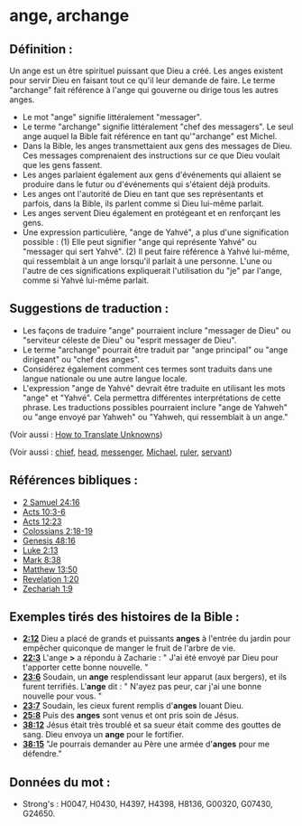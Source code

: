 # ange, archange

## Définition :

Un ange est un être spirituel puissant que Dieu a créé. Les anges existent pour servir Dieu en faisant tout ce qu'il leur demande de faire. Le terme "archange" fait référence à l'ange qui gouverne ou dirige tous les autres anges.

* Le mot "ange" signifie littéralement "messager".
* Le terme "archange" signifie littéralement "chef des messagers". Le seul ange auquel la Bible fait référence en tant qu'"archange" est Michel.
* Dans la Bible, les anges transmettaient aux gens des messages de Dieu. Ces messages comprenaient des instructions sur ce que Dieu voulait que les gens fassent.
* Les anges parlaient également aux gens d'événements qui allaient se produire dans le futur ou d'événements qui s'étaient déjà produits.
* Les anges ont l'autorité de Dieu en tant que ses représentants et parfois, dans la Bible, ils parlent comme si Dieu lui-même parlait.
* Les anges servent Dieu également en protégeant et en renforçant les gens.
* Une expression particulière, "ange de Yahvé", a plus d'une signification possible : (1) Elle peut signifier "ange qui représente Yahvé" ou "messager qui sert Yahvé". (2) Il peut faire référence à Yahvé lui-même, qui ressemblait à un ange lorsqu'il parlait à une personne. L'une ou l'autre de ces significations expliquerait l'utilisation du "je" par l'ange, comme si Yahvé lui-même parlait.

## Suggestions de traduction :

* Les façons de traduire "ange" pourraient inclure "messager de Dieu" ou "serviteur céleste de Dieu" ou "esprit messager de Dieu".
* Le terme "archange" pourrait être traduit par "ange principal" ou "ange dirigeant" ou "chef des anges".
* Considérez également comment ces termes sont traduits dans une langue nationale ou une autre langue locale.
* L'expression "ange de Yahvé" devrait être traduite en utilisant les mots "ange" et "Yahvé". Cela permettra différentes interprétations de cette phrase. Les traductions possibles pourraient inclure "ange de Yahweh" ou "ange envoyé par Yahweh" ou "Yahweh, qui ressemblait à un ange."

(Voir aussi : [How to Translate Unknowns](rc://en/ta/man/translate/translate-unknown))

(Voir aussi : [chief](../other/chief.md), [head](../other/head.md), [messenger](../other/messenger.md), [Michael](../names/michael.md), [ruler](../other/ruler.md), [servant](../other/servant.md))

## Références bibliques :

* [2 Samuel 24:16](rc://en/tn/help/2sa/24/16)
* [Acts 10:3-6](rc://en/tn/help/act/10/03)
* [Acts 12:23](rc://en/tn/help/act/12/23)
* [Colossians 2:18-19](rc://en/tn/help/col/02/18)
* [Genesis 48:16](rc://en/tn/help/gen/48/16)
* [Luke 2:13](rc://en/tn/help/luk/02/13)
* [Mark 8:38](rc://en/tn/help/mrk/08/38)
* [Matthew 13:50](rc://en/tn/help/mat/13/50)
* [Revelation 1:20](rc://en/tn/help/rev/01/20)
* [Zechariah 1:9](rc://en/tn/help/zec/01/09)

## Exemples tirés des histoires de la Bible :

* __[2:12](rc://en/tn/help/obs/02/12)__ Dieu a placé de grands et puissants __anges__ à l'entrée du jardin pour empêcher quiconque de manger le fruit de l'arbre de vie.
* __[22:3](rc://en/tn/help/obs/22/03)__ L'ange __>__ a répondu à Zacharie : " J'ai été envoyé par Dieu pour t'apporter cette bonne nouvelle. "
* __[23:6](rc://en/tn/help/obs/23/06)__ Soudain, un __ange__ resplendissant leur apparut (aux bergers), et ils furent terrifiés. L'__ange__ dit : " N'ayez pas peur, car j'ai une bonne nouvelle pour vous. "
* __[23:7](rc://en/tn/help/obs/23/07)__ Soudain, les cieux furent remplis d'__anges__ louant Dieu.
* __[25:8](rc://en/tn/help/obs/25/08)__ Puis des __anges__ sont venus et ont pris soin de Jésus.
* __[38:12](rc://en/tn/help/obs/38/12)__ Jésus était très troublé et sa sueur était comme des gouttes de sang. Dieu envoya un __ange__ pour le fortifier.
* __[38:15](rc://en/tn/help/obs/38/15)__ "Je pourrais demander au Père une armée d'__anges__ pour me défendre."

## Données du mot :

* Strong's : H0047, H0430, H4397, H4398, H8136, G00320, G07430, G24650.
